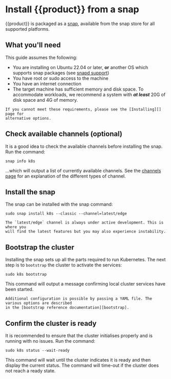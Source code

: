 # Install {{product}} from a snap

{{product}} is packaged as a [snap], available from the
snap store for all supported platforms.

## What you'll need

This guide assumes the following:

- You are installing on Ubuntu 22.04 or later, **or** another OS which supports
  snap packages (see [snapd support])
- You have root or sudo access to the machine
- You have an internet connection
- The target machine has sufficient memory and disk space. To accommodate
  workloads, we recommend a system with ***at least*** 20G of disk space and 4G of
  memory.

```{note}
If you cannot meet these requirements, please see the [Installing][] page for
alternative options.
```

## Check available channels (optional)

It is a good idea to check the available channels before installing the snap.
Run the command:

```
snap info k8s
```

...which will output a list of currently available channels. See the [channels
page] for an explanation of the different types of channel.

## Install the snap

The snap can be installed with the snap command:

```
sudo snap install k8s --classic --channel=latest/edge
```

```{note}
The `latest/edge` channel is always under active development. This is where you
will find the latest features but you may also experience instability.
```

## Bootstrap the cluster

Installing the snap sets up all the parts required to run Kubernetes. The next
step is to `bootstrap` the cluster to activate the services:

```
sudo k8s bootstrap
```

This command will output a message confirming local cluster services have been started.

```{note}
Additional configuration is possible by passing a YAML file. The various options are described 
in the [bootstrap reference documentation][bootstrap].
```

## Confirm the cluster is ready

It is recommended to ensure that the cluster initialises properly and is
running with no issues. Run the command:

```
sudo k8s status --wait-ready
```

This command will wait until the cluster indicates it is ready and then display
the current status. The command will time-out if the cluster does not reach a
ready state.

<!-- LINKS -->

[Installing]: ./index
[channels page]: ../../explanation/channels
[snap]: https://snapcraft.io/docs
[snapd support]: https://snapcraft.io/docs/installing-snapd
[bootstrap]: ../../reference/bootstrap-config-reference